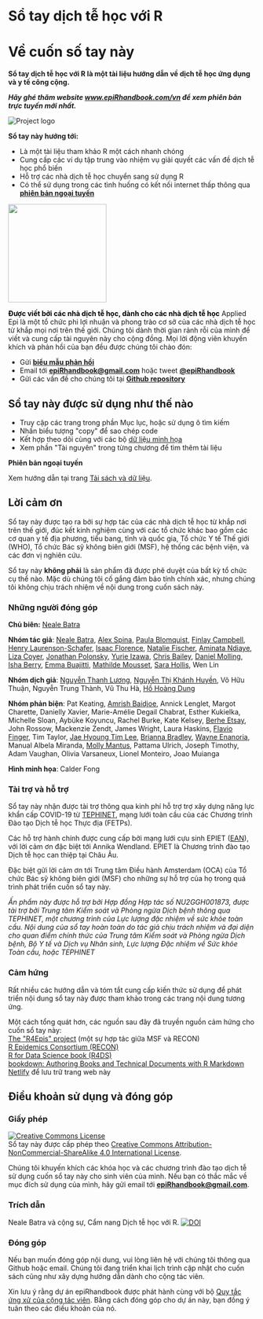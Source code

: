 # Sổ tay dịch tễ học với R

# Về cuốn số tay này
**Sổ tay dịch tễ học với R là một tài liệu hướng dẫn về dịch tễ học ứng dụng và y tế công cộng.**  

***Hãy ghé thăm website www.epiRhandbook.com/vn để xem phiên bản trực tuyến mới nhất.***

![Project logo](https://github.com/appliedepi/epiRhandbook_eng/blob/master/images/Epi%20R%20Handbook%20Banner%20Beige%201500x500.png)

**Sổ tay này hướng tới:**

-   Là một tài liệu tham khảo R một cách nhanh chóng
-   Cung cấp các ví dụ tập trung vào nhiệm vụ giải quyết các vấn đề dịch tễ học phổ biến
-   Hỗ trợ các nhà dịch tễ học chuyển sang sử dụng R
-   Có thể sử dụng trong các tình huống có kết nối internet thấp thông qua **[phiên bản ngoại tuyến](https://epirhandbook.com/vn/data-used.html#data-used)**
  

<img src="https://github.com/appliedepi/epiRhandbook_eng/blob/master/images/epiRhandbook_HexSticker_500x500.png" width="200" height="200">

<span style="color: black;">**Được viết bởi các nhà dịch tễ học, dành cho các nhà dịch tễ học**</span>
Applied Epi là một tổ chức phi lợi nhuận và phong trào cơ sở của các nhà dịch tễ học từ khắp mọi nơi trên thế giới. Chúng tôi dành thời gian rảnh rỗi của mình để viết và cung cấp tài nguyên này cho cộng đồng. Mọi lời động viên khuyến khích và phản hồi của bạn đều được chúng tôi chào đón:  

* Gửi **[biểu mẫu phản hồi](https://forms.gle/A5SnRVws7tPD15Js9)**  
* Email tới **epiRhandbook@gmail.com** hoặc tweet **[\@epiRhandbook](https://twitter.com/epirhandbook)**  
* Gửi các vấn đề cho chúng tôi tại **[Github repository](https://github.com/epirhandbook/Epi_R_handbook)**  


## Sổ tay này được sử dụng như thế nào  


-   Truy cập các trang trong phần Mục lục, hoặc sử dụng ô tìm kiếm
-   Nhấn biểu tượng "copy" để sao chép code
-   Kết hợp theo dõi cùng với các bộ [dữ liệu minh họa](https://epirhandbook.com/vn/data-used.html#data-used)
-   Xem phần "Tài nguyên" trong từng chương để tìm thêm tài liệu

**Phiên bản ngoại tuyến**

Xem hướng dẫn tại trang [Tải sách và dữ liệu](https://epirhandbook.com/vn/data-used.html#data-used). 




<!-- ======================================================= -->
## Lời cảm ơn

Sổ tay này được tạo ra bởi sự hợp tác của các nhà dịch tễ học từ khắp nơi trên thế giới, đúc kết kinh nghiệm cùng với các tổ chức khác bao gồm các cơ quan y tế địa phương, tiểu bang, tỉnh và quốc gia, Tổ chức Y tế Thế giới (WHO), Tổ chức Bác sỹ không biên giới (MSF), hệ thống các bệnh viện, và các đơn vị nghiên cứu.

Sổ tay này **không phải** là sản phẩm đã được phê duyệt của bất kỳ tổ chức cụ thể nào. Mặc dù chúng tôi cố gắng đảm bảo tính chính xác, nhưng chúng tôi không chịu trách nhiệm về nội dung trong cuốn sách này.

### Những người đóng góp

**Chủ biên:** [Neale Batra](https://www.linkedin.com/in/neale-batra/)

**Nhóm tác giả**: [Neale Batra](https://www.linkedin.com/in/neale-batra/), [Alex Spina](https://github.com/aspina7), [Paula Blomquist](https://www.linkedin.com/in/paula-bianca-blomquist-53188186/), [Finlay Campbell](https://github.com/finlaycampbell), [Henry Laurenson-Schafer](https://github.com/henryls1), [Isaac Florence](www.Twitter.com/isaacatflorence), [Natalie Fischer](https://www.linkedin.com/in/nataliefischer211/), [Aminata Ndiaye](https://twitter.com/aminata_fadl), [Liza Coyer]( https://www.linkedin.com/in/liza-coyer-86022040/), [Jonathan Polonsky](https://twitter.com/jonny_polonsky), [Yurie Izawa](https://ch.linkedin.com/in/yurie-izawa-a1590319), [Chris Bailey](https://twitter.com/cbailey_58?lang=en), [Daniel Molling](https://www.linkedin.com/in/daniel-molling-4005716a/), [Isha Berry](https://twitter.com/ishaberry2), [Emma Buajitti](https://twitter.com/buajitti), [Mathilde Mousset](https://mathildemousset.wordpress.com/research/), [Sara Hollis](https://www.linkedin.com/in/saramhollis/), Wen Lin  

**Nhóm dịch giả**: [Nguyễn Thanh Lương](https://www.linkedin.com/in/ntluong95/), [Nguyễn Thị Khánh Huyền](https://www.linkedin.com/in/huyen-nguyen-thi-khanh-3920b51a6/), Võ Hữu Thuận, Nguyễn Trung Thành, Vũ Thu Hà, [Hồ Hoàng Dung](https://www.linkedin.com/in/dzunggg/)

**Nhóm phản biện**: Pat Keating,  [Amrish Baidjoe](https://twitter.com/Ammer_B), Annick Lenglet, Margot Charette, Danielly Xavier, Marie-Amélie Degail Chabrat, Esther Kukielka, Michelle Sloan, Aybüke Koyuncu, Rachel Burke, Kate Kelsey, [Berhe Etsay](https://www.linkedin.com/in/berhe-etsay-5752b1154/), John Rossow, Mackenzie Zendt, James Wright, Laura Haskins, [Flavio Finger](ffinger.github.io), Tim Taylor, [Jae Hyoung Tim Lee](https://www.linkedin.com/in/jaehyoungtlee/), [Brianna Bradley](https://www.linkedin.com/in/brianna-bradley-bb8658155), [Wayne Enanoria](https://www.linkedin.com/in/wenanoria), Manual Albela Miranda, [Molly Mantus](https://www.linkedin.com/in/molly-mantus-174550150/), Pattama Ulrich, Joseph Timothy, Adam Vaughan, Olivia Varsaneux, Lionel Monteiro, Joao Muianga  

**Hình minh họa**: Calder Fong 


<!-- **Editor-in-Chief:** Neale Batra  -->

<!-- **Project core team:** Neale Batra, Alex Spina, Amrish Baidjoe, Pat Keating, Henry Laurenson-Schafer, Finlay Campbell   -->

<!-- **Authors**: Neale Batra, Alex Spina, Paula Blomquist, Finlay Campbell, Henry Laurenson-Schafer, [Isaac Florence](www.Twitter.com/isaacatflorence), Natalie Fischer, Aminata Ndiaye, Liza Coyer, Jonathan Polonsky, Yurie Izawa, Chris Bailey, Daniel Molling, Isha Berry, Emma Buajitti, Mathilde Mousset, Sara Hollis, Wen Lin   -->

<!-- **Reviewers**: Pat Keating, Mathilde Mousset, Annick Lenglet, Margot Charette, Isha Berry, Paula Blomquist, Natalie Fischer, Daniely Xavier, Esther Kukielka, Michelle Sloan, Aybüke Koyuncu, Rachel Burke, Daniel Molling, Kate Kelsey, Berhe Etsay, John Rossow, Mackenzie Zendt, James Wright, Wayne Enanoria, Laura Haskins, Flavio Finger, Tim Taylor, Jae Hyoung Tim Lee, Brianna Bradley, Manual Albela Miranda, Molly Mantus, Priscilla Spencer, Pattama Ulrich, Joseph Timothy, Adam Vaughan, Olivia Varsaneux, Lionel Monteiro, Joao Muianga   -->


### Tài trợ và hỗ trợ

Sổ tay này nhận được tài trợ thông qua kinh phí hỗ trợ trợ xây dựng năng lực khẩn cấp COVID-19 từ [TEPHINET](https://www.tephinet.org/), mạng lưới toàn cầu của các Chương trình Đào tạo Dịch tễ học Thực địa (FETPs).

Các hỗ trợ hành chính được cung cấp bởi mạng lưới cựu sinh EPIET ([EAN](https://epietalumni.net/)), với lời cảm ơn đặc biệt tới Annika Wendland. EPIET là Chương trình đào tạo Dịch tễ học can thiệp tại Châu Âu.

Đặc biệt gửi lời cảm ơn tới Trung tâm Điều hành Amsterdam (OCA) của Tổ chức Bác sỹ không biên giới (MSF) cho những sự hỗ trợ của họ trong quá trình phát triển cuốn sổ tay này.

*Ấn phẩm này được hỗ trợ bởi Hợp đồng Hợp tác số NU2GGH001873, được tài trợ bởi Trung tâm Kiểm soát và Phòng ngừa Dịch bệnh thông qua TEPHINET, một chương trình của Lực lượng đặc nhiệm về sức khỏe toàn cầu. Nội dung của sổ tay hoàn toàn do tác giả chịu trách nhiệm và đại diện cho quan điểm chính thức của Trung tâm Kiểm soát và Phòng ngừa Dịch bệnh, Bộ Y tế và Dịch vụ Nhân sinh, Lực lượng Đặc nhiệm về Sức khỏe Toàn cầu, hoặc TEPHINET*

### Cảm hứng

Rất nhiều các hướng dẫn và tóm tắt cung cấp kiến thức sử dụng để phát triển nội dung sổ tay này được tham khảo trong các trang nội dung tương ứng.

Một cách tổng quát hơn, các nguồn sau đây đã truyền nguồn cảm hứng cho cuốn sổ tay này:\
[The "R4Epis" project](https://r4epis.netlify.app/) (một sự hợp tác giữa MSF và RECON)\
[R Epidemics Consortium (RECON)](https://www.repidemicsconsortium.org/)\
[R for Data Science book (R4DS)](https://r4ds.had.co.nz/)\
[bookdown: Authoring Books and Technical Documents with R Markdown](https://bookdown.org/yihui/bookdown/)\
[Netlify](https://www.netlify.com) để lưu trữ trang web này


<!-- ### Image credits {-}   -->

<!-- Images in logo from US CDC Public Health Image Library) include [2013 Yemen looking for mosquito breeding sites](https://phil.cdc.gov/Details.aspx?pid=19623), [Ebola virus](https://phil.cdc.gov/Details.aspx?pid=23186), and [Survey in Rajasthan](https://phil.cdc.gov/Details.aspx?pid=19838).   -->


## Điều khoản sử dụng và đóng góp

### Giấy phép

<a rel="license" href="http://creativecommons.org/licenses/by-nc-sa/4.0/"><img src="https://i.creativecommons.org/l/by-nc-sa/4.0/88x31.png" alt="Creative Commons License" style="border-width:0"/></a><br />Sổ tay này được cấp phép theo <a rel="license" href="http://creativecommons.org/licenses/by-nc-sa/4.0/">Creative Commons Attribution-NonCommercial-ShareAlike 4.0 International License</a>.

Chúng tôi khuyến khích các khóa học và các chương trình đào tạo dịch tễ sử dụng cuốn sổ tay này cho sinh viên của mình. Nếu bạn có thắc mắc về mục đích sử dụng của mình, hãy gửi email tới [**epiRhandbook\@gmail.com**](mailto:epiRhandbook@gmail.com).

### Trích dẫn

Neale Batra và cộng sự, Cẩm nang Dịch tễ học với R. <a rel="license" href="https://zenodo.org/badge/231610102.svg"><img src="https://zenodo.org/badge/231610102.svg" alt="DOI" style="border-width:0"/></a><br />

### Đóng góp

Nếu bạn muốn đóng góp nội dung, vui lòng liên hệ với chúng tôi thông qua Github hoặc email. Chúng tôi đang triển khai lịch trình cập nhật cho cuốn sách cũng như xây dựng hướng dẫn dành cho cộng tác viên.

Xin lưu ý rằng dự án epiRhandbook được phát hành cùng với bộ [Quy tắc ứng xử của cộng tác viên](https://contributor-covenant.org/version/2/0/CODE_OF_CONDUCT.html). Bằng cách đóng góp cho dự án này, bạn đồng ý tuân theo các điều khoản của nó.